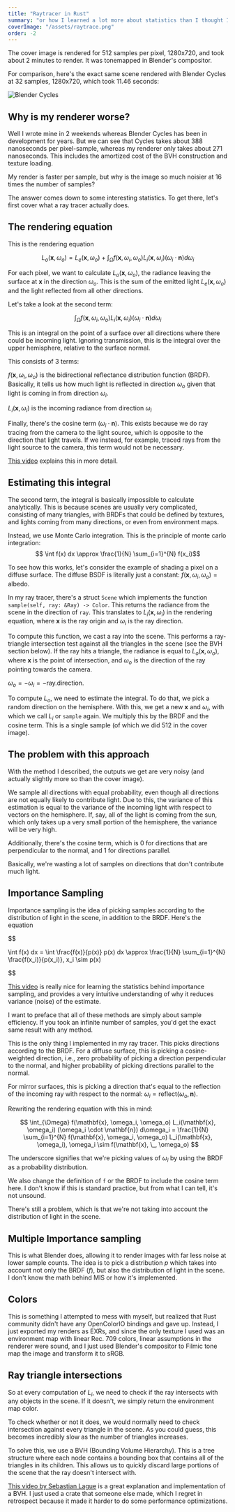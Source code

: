 ```yaml
---
title: "Raytracer in Rust"
summary: "or how I learned a lot more about statistics than I thought I wanted to"
coverImage: "/assets/raytrace.png"
order: -2
---
```


The cover image is rendered for 512 samples per pixel, 1280x720, and took about 2 minutes to render.
It was tonemapped in Blender's compositor.

For comparison, here's the exact same scene rendered with Blender Cycles at 32 samples, 1280x720, 
which took 11.46 seconds:

![Blender Cycles](/assets/raytrace-cycles.png)

## Why is my renderer worse?

Well I wrote mine in 2 weekends whereas Blender Cycles has been in development for years. But we can
see that Cycles takes about 388 nanoseconds per pixel-sample, whereas my renderer only takes about
271 nanoseconds. This includes the amortized cost of the BVH construction and texture loading.

My render is faster per sample, but why is the image so much noisier at 16 times the number of
samples?

The answer comes down to some interesting statistics. To get there, let's first cover what a
ray tracer actually does.

## The rendering equation

This is the rendering equation

$$
L_o(\mathbf{x}, \omega_o) = L_e(\mathbf{x}, \omega_o) + \int_{\Omega} f(\mathbf{x}, \omega_i, \omega_o) L_i(\mathbf{x}, \omega_i) (\omega_i \cdot \mathbf{n}) d\omega_i
$$

For each pixel, we want to calculate $L_o(\mathbf{x}, \omega_o)$, the radiance leaving the surface
at $\mathbf{x}$ in the direction $\omega_o$. This is the sum of the emitted light $L_e(\mathbf{x}, \omega_o)$
and the light reflected from all other directions.

Let's take a look at the second term:

$$
\int_{\Omega} f(\mathbf{x}, \omega_i, \omega_o) L_i(\mathbf{x}, \omega_i) (\omega_i \cdot \mathbf{n}) d\omega_i
$$

This is an integral on the point of a surface over all directions where there could be incoming
light. Ignoring transmission, this is the integral over the upper hemisphere, relative to the
surface normal.

This consists of 3 terms:

$f(\mathbf{x}, \omega_i, \omega_o)$ is the bidirectional reflectance distribution function (BRDF).
Basically, it tells us how much light is reflected in direction $\omega_o$ given that light is
coming in from direction $\omega_i$.

$L_i(\mathbf{x}, \omega_i)$ is the incoming radiance from direction $\omega_i$

Finally, there's the cosine term $(\omega_i \cdot \mathbf{n})$. This exists because we do
ray tracing from the camera to the light source, which is opposite to the direction that light
travels. If we instead, for example, traced rays from the light source to the camera, this term
would not be necessary.

[This video](https://www.youtube.com/watch?v=gsZiJeaMO48) explains this in more detail.

## Estimating this integral

The second term, the integral is basically impossible to calculate analytically. This is because
scenes are usually very complicated, consisting of many triangles, with BRDFs that could be defined
by textures, and lights coming from many directions, or even from environment maps.

Instead, we use Monte Carlo integration. This is the principle of monte carlo integration:
$$
\int f(x) dx \approx \frac{1}{N} \sum_{i=1}^{N} f(x_i)$$

To see how this works, let's consider the example of shading a pixel on a diffuse surface. The
diffuse BSDF is literally just a constant: $f(\mathbf{x}, \omega_i, \omega_o) = \text{albedo}$.

In my ray tracer, there's a struct `Scene` which implements the function
`sample(self, ray: &Ray) -> Color`. This returns the radiance from the scene in the direction of
`ray`. This translates to $L_i(\mathbf{x}, \omega_i)$ in the rendering equation, where $\mathbf{x}$
is the ray origin and $\omega_i$ is the ray direction.

To compute this function, we cast a ray into the scene. This performs a ray-triangle intersection
test against all the triangles in the scene (see the BVH section below). If the ray hits a triangle,
the radiance is equal to $L_o(\mathbf{x}, \omega_o)$, where $\mathbf{x}$ is the point of
intersection, and $\omega_o$ is the direction of the ray pointing towards the camera. 

$\omega_o = -\omega_i = -\text{ray.direction}$.

To compute $L_o$, we need to estimate the integral. To do that, we pick a random direction on the
hemisphere. With this, we get a new $\mathbf{x}$ and $\omega_i$, with which we call $L_i$ or `sample`
again. We multiply this by the BRDF and the cosine term. This is a single sample (of which we did
512 in the cover image).

## The problem with this approach

With the method I described, the outputs we get are very noisy (and actually slightly more so than
the cover image).

We sample all directions with equal probability, even though all directions are not equally likely
to contribute light. Due to this, the variance of this estimation is equal to the variance of the
incoming light with respect to vectors on the hemisphere. If, say, all of the light is coming from
the sun, which only takes up a very small portion of the hemisphere, the variance will be very high.

Additionally, there's the cosine term, which is 0 for directions that are perpendicular to the
normal, and 1 for directions parallel.

Basically, we're wasting a lot of samples on directions that don't contribute much light.

## Importance Sampling

Importance sampling is the idea of picking samples according to the distribution of light in the
scene, in addition to the BRDF. Here's the equation

$$

\int f(x) dx = \int \frac{f(x)}{p(x)} p(x) dx \approx \frac{1}{N} \sum_{i=1}^{N} \frac{f(x_i)}{p(x_i)}, x_i \sim p(x)

$$

[This video](https://www.youtube.com/watch?v=C3p2wI4RAi8) is really nice for learning the statistics
behind importance sampling, and provides a very intuitive understanding of why it reduces variance
(noise) of the estimate.

I want to preface that all of these methods are simply about sample efficiency. If you took an
infinite number of samples, you'd get the exact same result with any method.

This is the only thing I implemented in my ray tracer. This picks directions
according to the BRDF. For a diffuse surface, this is picking a cosine-weighted direction, i.e.,
zero probability of picking a direction perpendicular to the normal, and higher probability of
picking directions parallel to the normal.

For mirror surfaces, this is picking a direction that's equal to the reflection of the incoming ray
with respect to the normal: $\omega_i = \text{reflect}(\omega_o, \mathbf{n})$.

Rewriting the rendering equation with this in mind:

$$
\int_{\Omega} f(\mathbf{x}, \omega_i, \omega_o) L_i(\mathbf{x}, \omega_i) (\omega_i \cdot \mathbf{n}) d\omega_i = \frac{1}{N} \sum_{i=1}^{N} f(\mathbf{x}, \omega_i, \omega_o) L_i(\mathbf{x}, \omega_i), \omega_i \sim f(\mathbf{x}, \_, \omega_o)
$$

The underscore signifies that we're picking values of $\omega_i$ by using the BRDF as a probability
distribution.

We also change the definition of `f` or the BRDF to include the cosine term here. I don't know if
this is standard practice, but from what I can tell, it's not unsound.

There's still a problem, which is that we're not taking into account the distribution of light in
the scene.

## Multiple Importance sampling

This is what Blender does, allowing it to render images with far less noise at lower sample counts.
The idea is to pick a distribution $p$ which takes into account not only the BRDF ($f$), but also
the distribution of light in the scene. I don't know the math behind MIS or how it's
implemented.

## Colors

This is something I attempted to mess with myself, but realized that Rust community didn't have any 
OpenColorIO bindings and gave up. Instead, I just exported my renders as EXRs, and since the
only texture I used was an environment map with linear Rec. 709 colors, linear assumptions
in the renderer were sound, and I just used Blender's compositor to Filmic tone map the image and
transform it to sRGB.

## Ray triangle intersections

So at every computation of $L_i$, we need to check if the ray intersects with any objects in the
scene. If it doesn't, we simply return the environment map color.

To check whether or not it does, we would normally need to check intersection against every triangle
in the scene. As you could guess, this becomes incredibly slow as the number of triangles increases.

To solve this, we use a BVH (Bounding Volume Hierarchy). This is a tree structure where each node
contains a bounding box that contains all of the triangles in its children. This allows us to
quickly discard large portions of the scene that the ray doesn't intersect with.

[This video by Sebastian Lague](https://www.youtube.com/watch?v=C1H4zIiCOaI) is a great explanation
and implementation of a BVH. I just used a crate that someone else made, which I regret in
retrospect because it made it harder to do some performance optimizations.
